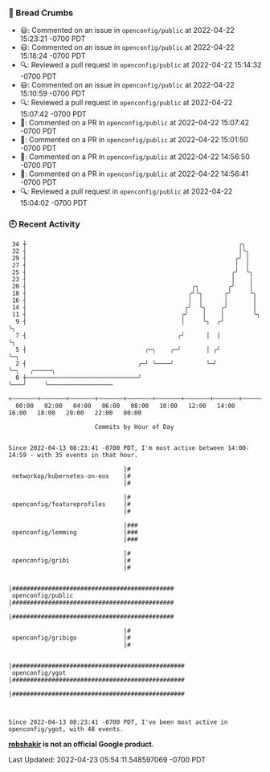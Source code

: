 ### 🍞 Bread Crumbs

 * 😃: Commented on an issue in `openconfig/public` at 2022-04-22 15:23:21 -0700 PDT
 * 😃: Commented on an issue in `openconfig/public` at 2022-04-22 15:18:24 -0700 PDT
 * 🔍: Reviewed a pull request in  `openconfig/public` at 2022-04-22 15:14:32 -0700 PDT
 * 😃: Commented on an issue in `openconfig/public` at 2022-04-22 15:10:59 -0700 PDT
 * 🔍: Reviewed a pull request in  `openconfig/public` at 2022-04-22 15:07:42 -0700 PDT
 * 💬: Commented on a PR in  `openconfig/public` at 2022-04-22 15:07:42 -0700 PDT
 * 💬: Commented on a PR in  `openconfig/public` at 2022-04-22 15:01:50 -0700 PDT
 * 💬: Commented on a PR in  `openconfig/public` at 2022-04-22 14:56:50 -0700 PDT
 * 💬: Commented on a PR in  `openconfig/public` at 2022-04-22 14:56:41 -0700 PDT
 * 🔍: Reviewed a pull request in  `openconfig/public` at 2022-04-22 15:04:02 -0700 PDT

### 🕘 Recent Activity
```
 34 ┼                                                           ╭╮
 32 ┤                                                           │╰╮
 29 ┤                                                          ╭╯ │
 27 ┤                                                          │  │
 25 ┤                                                         ╭╯  ╰╮
 23 ┤                                                         │    │
 20 ┤                                              ╭╮        ╭╯    │
 18 ┤                                             ╭╯╰╮      ╭╯     ╰╮
 16 ┤                                             │  │      │       │
 14 ┤                                            ╭╯  ╰╮    ╭╯       │
 11 ┤                                           ╭╯    │    │        ╰╮
  9 ┤                                           │     ╰╮  ╭╯         ╰╮
  7 ┤                                          ╭╯      │  │           ╰╮
  5 ┤                                 ╭─╮    ╭─╯       │ ╭╯            ╰─╮
  2 ┤                               ╭─╯ ╰────╯         ╰─╯               ╰─╮   ╭─────╮
  0 ┼───────────────────────────────╯                                      ╰───╯     ╰──────────────────
    +───────+───────+───────+───────+───────+───────+───────+───────+───────+───────+───────+───────+────
  00:00   02:00   04:00   06:00   08:00   10:00   12:00   14:00   16:00   18:00   20:00   22:00   00:00   

						Commits by Hour of Day


Since 2022-04-13 08:23:41 -0700 PDT, I'm most active between 14:00-14:59 - with 35 events in that hour.

```



```
                                |#
 networkop/kubernetes-on-eos    |#
                                |#

                                |#
 openconfig/featureprofiles     |#
                                |#

                                |###
 openconfig/lemming             |###
                                |###

                                |#
 openconfig/gribi               |#
                                |#

                                |#############################################
 openconfig/public              |#############################################
                                |#############################################

                                |#
 openconfig/gribigo             |#
                                |#

                                |################################################
 openconfig/ygot                |################################################
                                |################################################



Since 2022-04-13 08:23:41 -0700 PDT, I've been most active in openconfig/ygot, with 48 events.

```
**[robshakir](mailto:robjs@google.com) is not an official Google product.**  


Last Updated: 2022-04-23 05:54:11.548597069 -0700 PDT
